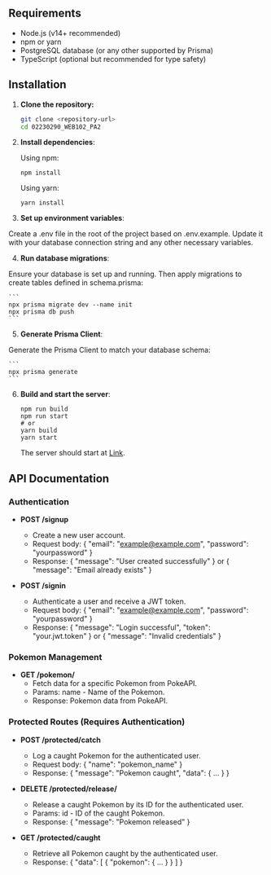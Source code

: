 ## Requirements

- Node.js (v14+ recommended)
- npm or yarn
- PostgreSQL database (or any other supported by Prisma)
- TypeScript (optional but recommended for type safety)

## Installation

1. **Clone the repository:**

   ```bash
   git clone <repository-url>
   cd 02230290_WEB102_PA2
   ```

2. **Install dependencies**:

    Using npm:

    ```
    npm install
    ```

    Using yarn:

    ```
    yarn install
    ```

3. **Set up environment variables**:

Create a .env file in the root of the project based on .env.example. Update it with your database connection string and any other necessary variables.

4. **Run database migrations**:

Ensure your database is set up and running. Then apply migrations to create tables defined in schema.prisma:

    ```
    npx prisma migrate dev --name init
    npx prisma db push
    ```

5. **Generate Prisma Client**:

Generate the Prisma Client to match your database schema:

    ```
    npx prisma generate
    ```

6. **Build and start the server**:

    ```
    npm run build
    npm run start
    # or
    yarn build
    yarn start
    ```

    The server should start at [Link](http://localhost:3000).

## API Documentation
### Authentication
- **POST /signup**

    - Create a new user account.
    - Request body: { "email": "example@example.com", "password": "yourpassword" }
    - Response: { "message": "User created successfully" } or { "message": "Email already exists" }

- **POST /signin**

    - Authenticate a user and receive a JWT token.
    - Request body: { "email": "example@example.com", "password": "yourpassword" }
    - Response: { "message": "Login successful", "token": "your.jwt.token" } or { "message": "Invalid credentials" }

### Pokemon Management

- **GET /pokemon/**
    - Fetch data for a specific Pokemon from PokeAPI.
    - Params: name - Name of the Pokemon.
    - Response: Pokemon data from PokeAPI.

### Protected Routes (Requires Authentication)
- **POST /protected/catch**

    - Log a caught Pokemon for the authenticated user.
    - Request body: { "name": "pokemon_name" }
    - Response: { "message": "Pokemon caught", "data": { ... } }

- **DELETE /protected/release/**

    - Release a caught Pokemon by its ID for the authenticated user.
    - Params: id - ID of the caught Pokemon.
    - Response: { "message": "Pokemon released" }

- **GET /protected/caught**

    - Retrieve all Pokemon caught by the authenticated user.
    - Response: { "data": [ { "pokemon": { ... } } ] }

